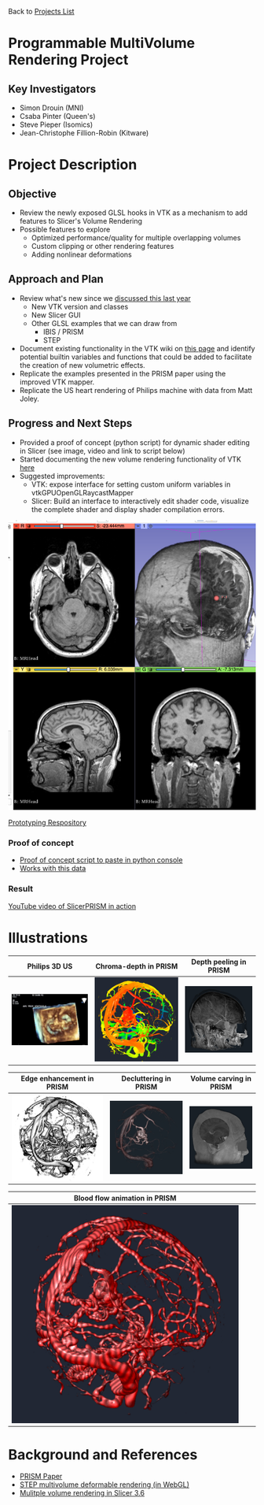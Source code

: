 Back to [Projects List](../../README.md#ProjectsList)

# Programmable MultiVolume Rendering Project

## Key Investigators

- Simon Drouin (MNI)
- Csaba Pinter (Queen's)
- Steve Pieper (Isomics)
- Jean-Christophe Fillion-Robin (Kitware)


# Project Description

## Objective

* Review the newly exposed GLSL hooks in VTK as a mechanism to add features to Slicer's Volume Rendering 
* Possible features to explore
  * Optimized performance/quality for multiple overlapping volumes
  * Custom clipping or other rendering features
  * Adding nonlinear deformations

## Approach and Plan

* Review what's new since we [discussed this last year](https://na-mic.org/wiki/Project_Week_25/Next_Generation_GPU_Volume_Rendering)
  * New VTK version and classes
  * New Slicer GUI
  * Other GLSL examples that we can draw from
    * IBIS / PRISM
    * STEP
* Document existing functionality in the VTK wiki on [this page](https://www.vtk.org/Wiki/VTK/ProgrammableMultiVolumeRendering) and identify potential builtin variables and functions that could be added to facilitate the creation of new volumetric effects.
* Replicate the examples presented in the PRISM paper using the improved VTK mapper.
* Replicate the US heart rendering of Philips machine with data from Matt Joley.

## Progress and Next Steps
* Provided a proof of concept (python script) for dynamic shader editing in Slicer (see image, video and link to script below)
* Started documenting the new volume rendering functionality of VTK [here](https://docs.google.com/document/d/1TBewDwBLdoAsl2Gm8ERcQXGhyLkr_zrqAtDiQYXRpdA/edit?usp=sharing)
* Suggested improvements:
  * VTK: expose interface for setting custom uniform variables in vtkGPUOpenGLRaycastMapper
  * Slicer: Build an interface to interactively edit shader code, visualize the complete shader and display shader compilation errors.

![SlicerPRISM](SlicerPRISM-2018-06-28.png)

[Prototyping Respository](https://github.com/pieper/VTKCustomShaders)

### Proof of concept
* [Proof of concept script to paste in python console](https://github.com/pieper/VTKCustomShaders/blob/master/SlicerShader.py)
* [Works with this data](https://github.com/NA-MIC/ProjectWeek/releases/download/ThursdayEvening-2018-06-28/2018-06-28-Scene.mrb)

### Result
[YouTube video of SlicerPRISM in action](https://youtu.be/yiEI_yBMu8k)


# Illustrations


| Philips 3D US | Chroma-depth in PRISM | Depth peeling in PRISM |
| --- | --- | --- |
| ![](matt-jolley-us.png) | ![](chroma-depth-crop.png) | ![](depth-peeling-crop.png) |


| Edge enhancement in PRISM | Decluttering in PRISM | Volume carving in PRISM |
| --- | --- | --- |
| ![](edge-and-shading.png) | ![](decluttered-crop.png) | ![](volume-carving-crop.png) |


| Blood flow animation in PRISM |  |  | 
| --- | --- | --- |
| ![](flow-illustration-crop.png) |  |  |


# Background and References

<!--Use this space for information that may help people better understand your project, like links to papers, source code, or data.-->

- [PRISM Paper](http://journals.plos.org/plosone/article?id=10.1371/journal.pone.0193636)
- [STEP multivolume deformable rendering (in WebGL)](https://www.youtube.com/watch?v=8dputUoKBTA)
- [Mulitple volume rendering in Slicer 3.6](https://www.slicer.org/wiki/Modules:VolumeRendering-Documentation-3.6)
